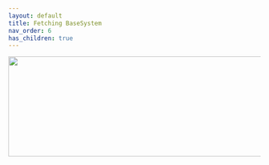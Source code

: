 ```yaml
---
layout: default
title: Fetching BaseSystem
nav_order: 6
has_children: true
---
```


<p align="center">
  <img width="650" height="200" src="../../assets/HeaderBaseSystem.png">
</p>
